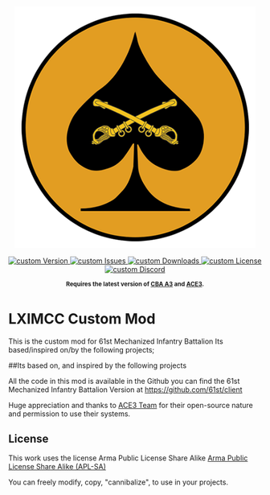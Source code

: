 <p align="center">
    <img src="art\Spade Yellow_512.png" width="480">
</p>


<p align="center">
    <a href="https://github.com/61st/client/releases/latest">
        <img src="https://img.shields.io/github/release/61st/client.svg?style=flat-square&label=Version" alt="custom Version">
    </a>
    <a href="https://github.com/61st/client/issues">
        <img src="https://img.shields.io/github/issues-raw/61st/client.svg?style=flat-square&label=Issues" alt="custom Issues">
    </a>
    <a href="https://github.com/61st/client/releases">
        <img src="https://img.shields.io/github/downloads/61st/client/total.svg?style=flat-square&label=Downloads" alt="custom Downloads">
    </a>
    <a href="https://github.com/61st/client/blob/master/LICENSE">
        <img src="https://img.shields.io/badge/License-GPLv2-red.svg?style=flat-square" alt="custom License">
    </a>
    <a href="https://discord.gg/61st-mechanized">
        <img src="https://img.shields.io/badge/Discord-Join-darkviolet.svg?style=flat-square" alt="custom Discord">
    </a>
</p>

<p align="center">
    <sup><strong>Requires the latest version of <a href="https://github.com/CBATeam/CBA_A3/releases">CBA A3</a> and <a href="https://github.com/acemod/ACE3/releases">ACE3</a>.<br/></strong></sup>
</p>

# LXIMCC Custom Mod

This is the custom mod for 61st Mechanized Infantry Battalion
Its based/inspired on/by the following projects;

##Its based on, and inspired by the following projects

All the code in this mod is available in the Github
you can find the 61st Mechanized Infantry Battalion Version at https://github.com/61st/client

Huge appreciation and thanks to [ACE3 Team](http://ace3mod.com/team.html) for their open-source nature and permission to use their systems.

## License
This work uses the license Arma Public License Share Alike [Arma Public License Share Alike (APL-SA)](https://www.bohemia.net/community/licenses/arma-public-license-share-alike)

You can freely modify, copy, "cannibalize", to use in your projects.
